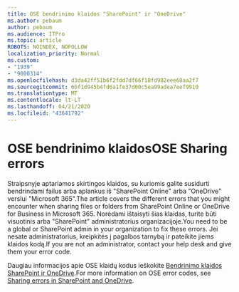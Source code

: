 ```yaml
---
title: OSE bendrinimo klaidos "SharePoint" ir "OneDrive"
ms.author: pebaum
author: pebaum
ms.audience: ITPro
ms.topic: article
ROBOTS: NOINDEX, NOFOLLOW
localization_priority: Normal
ms.custom:
- "1939"
- "9000314"
ms.openlocfilehash: d3da42ff51b6f2fdd7df66f18fd902eee68aa2f7
ms.sourcegitcommit: 6bf1d945b4fd6a1fe37d00c5ea99adea7eef9910
ms.translationtype: MT
ms.contentlocale: lt-LT
ms.lasthandoff: 04/21/2020
ms.locfileid: "43641792"
---
```

# <a name="ose-sharing-errors"></a><span data-ttu-id="853ef-102">OSE bendrinimo klaidos</span><span class="sxs-lookup"><span data-stu-id="853ef-102">OSE Sharing errors</span></span>

<span data-ttu-id="853ef-103">Straipsnyje aptariamos skirtingos klaidos, su kuriomis galite susidurti bendrindami failus arba aplankus iš "SharePoint Online" arba "OneDrive" verslui "Microsoft 365".</span><span class="sxs-lookup"><span data-stu-id="853ef-103">The article covers the different errors that you might encounter when sharing files or folders from SharePoint Online or OneDrive for Business in Microsoft 365.</span></span> <span data-ttu-id="853ef-104">Norėdami ištaisyti šias klaidas, turite būti visuotinis arba "SharePoint" administratorius organizacijoje.</span><span class="sxs-lookup"><span data-stu-id="853ef-104">You need to be a global or SharePoint admin in your organization to fix these errors.</span></span> <span data-ttu-id="853ef-105">Jei nesate administratorius, kreipkitės į pagalbos tarnybą ir pateikite jiems klaidos kodą.</span><span class="sxs-lookup"><span data-stu-id="853ef-105">If you are not an administrator, contact your help desk and give them your error code.</span></span>

<span data-ttu-id="853ef-106">Daugiau informacijos apie OSE klaidų kodus ieškokite [Bendrinimo klaidos SharePoint ir OneDrive](https://docs.microsoft.com/sharepoint/sharepoint-onedrive-error-message).</span><span class="sxs-lookup"><span data-stu-id="853ef-106">For more information on OSE error codes, see [Sharing errors in SharePoint and OneDrive](https://docs.microsoft.com/sharepoint/sharepoint-onedrive-error-message).</span></span>
